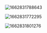 ![1662831788643](https://user-images.githubusercontent.com/84636543/189496160-10d583c8-016d-47b4-8f82-13090907d70d.jpg)

![1662831772295](https://user-images.githubusercontent.com/84636543/189496188-ce387942-ed75-4f45-885f-d3a32f97a051.jpg)

![1662831801276](https://user-images.githubusercontent.com/84636543/189496197-4359c652-3a26-42c7-a790-54e2c5faf403.jpg)
